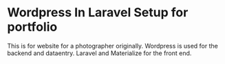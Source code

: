 # Wordpress In Laravel Setup for portfolio

This is for website for a photographer originally. Wordpress is used for the backend and dataentry.
Laravel and Materialize for the front end.
